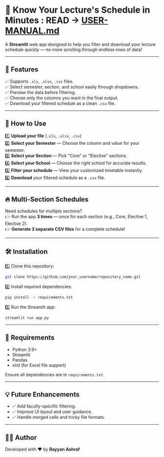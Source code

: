 # 📌 Know Your Lecture's Schedule in Minutes  : READ -> [USER-MANUAL.md](./USER-MANUAL.md)

A **Streamlit** web app designed to help you filter and download your lecture schedule quickly — no more scrolling through endless rows of data!  

---

## 🎯 Features  

✅ Supports `.xls`, `.xlsx`, `.csv` files.  
✅ Select semester, section, and school easily through dropdowns.  
✅ Preview the data before filtering.  
✅ Choose only the columns you want in the final output.  
✅ Download your filtered schedule as a clean `.csv` file.  

---

## 🚀 How to Use  

1️⃣ **Upload your file** (`.xls`, `.xlsx`, `.csv`)  
2️⃣ **Select your Semester** — Choose the column and value for your semester.  
3️⃣ **Select your Section** — Pick "Core" or "Elective" sections.  
4️⃣ **Select your School** — Choose the right school for accurate results.  
5️⃣ **Filter your schedule** — View your customized timetable instantly.  
6️⃣ **Download** your filtered schedule as a `.csv` file.  

---

## 🔥 Multi-Section Schedules  

Need schedules for multiple sections?  
👉 Run the app **3 times** — once for each section (e.g., Core, Elective 1, Elective 2).  
👉 **Generate 3 separate CSV files** for a complete schedule!  

---

## 🛠️ Installation  

1️⃣ Clone this repository:  
```bash
git clone https://github.com/your_username/repository_name.git
```

2️⃣ Install required dependencies:  
```bash
pip install -r requirements.txt
```

3️⃣ Run the Streamlit app:  
```bash
streamlit run app.py
```

---

## 📌 Requirements  

- Python 3.9+  
- Streamlit  
- Pandas  
- xlrd (for Excel file support)  

Ensure all dependencies are in `requirements.txt`.  

---

## 💡 Future Enhancements  

- ✅ Add faculty-specific filtering.  
- ✅ Improve UI layout and user guidance.  
- ✅ Handle merged cells and tricky file formats.  

---

## 👨‍💻 Author  

Developed with ❤️ by **Rayyan Ashraf**  
